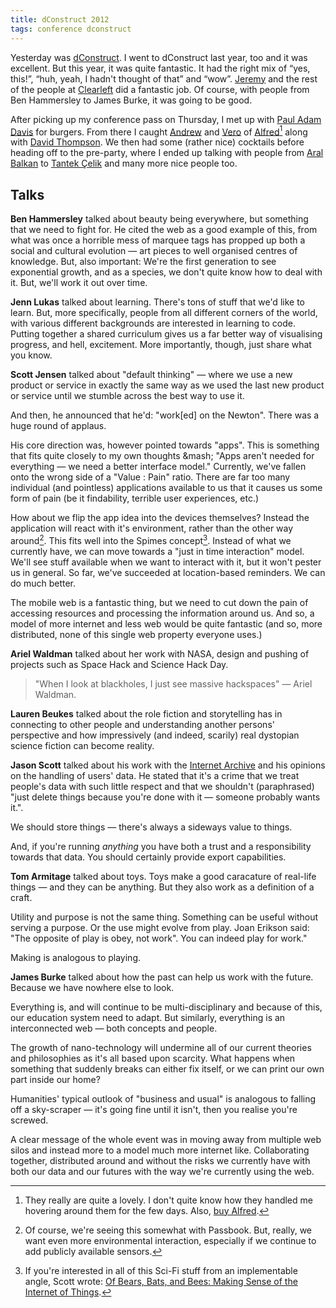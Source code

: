 ```yaml
---
title: dConstruct 2012
tags: conference dconstruct
---
```


Yesterday was [dConstruct](http://2012.dconstruct.org/). I went to dConstruct 
last year, too and it was excellent. But this year, it was quite fantastic. It had 
the right mix of “yes, this!”, “huh, yeah, I hadn't thought of that” and “wow”. 
[Jeremy](http://adactio.com/) and the rest of the people at 
[Clearleft](http://clearleft.com/) did a fantastic job. Of course, with people 
from Ben Hammersley to James Burke, it was going to be good.

After picking up my conference pass on Thursday, I met up with 
[Paul Adam Davis](http://pauladamdavis.com/) for burgers. From there I caught 
[Andrew](http://preppeller.tumblr.com) and [Vero](http://www.thatcanadiangirl.co.uk) 
of [Alfred](http://alfredapp.com/)[^alfred] along with 
[David Thompson](http://blog.fatbusinessman.com). 
We then had some (rather nice) cocktails before heading off to the pre-party,
where I ended up talking with people from [Aral Balkan](http://aralbalkan.com) 
to [Tantek Çelik](http://tantek.com) and many more nice people too.

## Talks

**Ben Hammersley** talked about beauty being everywhere, but something that we
need to fight for. He cited the web as a good example of this, from what was
once a horrible mess of marquee tags has propped up both a social and cultural
evolution &mdash; art pieces to well organised centres of knowledge. But, also
important: We're the first generation to see exponential growth, and as
a species, we don't quite know how to deal with it. But, we'll work it out over
time.

**Jenn Lukas** talked about learning. There's tons of stuff that we'd like to
learn. But, more specifically, people from all different corners of the world,
with various different backgrounds are interested in learning to code. Putting
together a shared curriculum gives us a far better way of visualising progress,
and hell, excitement. More importantly, though, just share what you know.

**Scott Jensen** talked about "default thinking" &mdash; where we use a new product
or service in exactly the same way as we used the last new product or service
until we stumble across the best way to use it.

And then, he announced that he'd: "work[ed] on the Newton". There was a huge round
of applaus.

His core direction was, however pointed towards "apps". This is something that
fits quite closely to my own thoughts &mash; "Apps aren't needed for everything
&mdash; we need a better interface model." Currently, we've fallen onto the
wrong side of a "Value : Pain" ratio. There are far too many individual (and
pointless) applications available to us that it causes us some form of pain
(be it findability, terrible user experiences, etc.)

How about we flip the app idea into the devices themselves? Instead the
application will react with it's environment, rather than the other way
around[^iossix]. This fits well into the Spimes concept[^spimes]. Instead of
what we currently have, we can move towards a "just in time interaction" model.
We'll see stuff available when we want to interact with it, but it won't pester
us in general. So far, we've succeeded at location-based reminders. We can do
much better.

The mobile web is a fantastic thing, but we need to cut down the pain of
accessing resources and processing the information around us. And so, a model
of more internet and less web would be quite fantastic (and so, more
distributed, none of this single web property everyone uses.)

**Ariel Waldman** talked about her work with NASA, design and pushing of
projects such as Space Hack and Science Hack Day.

> "When I look at blackholes, I just see massive hackspaces" &mdash; Ariel
> Waldman.

**Lauren Beukes** talked about the role fiction and storytelling has in
connecting to other people and understanding another persons' perspective and
how impressively (and indeed, scarily) real dystopian science fiction can
become reality.

**Jason Scott** talked about his work with the [Internet Archive](http://archive.org)
and his opinions on the handling of users' data. He stated that it's a crime
that we treat people's data with such little respect and that we shouldn't
(paraphrased) "just delete things because you're done with it &mdash; someone
probably wants it.".

We should store things &mdash; there's always a sideways value to things.

And, if you're running _anything_ you have both a trust and a responsibility
towards that data. You should certainly provide export capabilities.

**Tom Armitage** talked about toys. Toys make a good caracature of real-life
things &mdash; and they can be anything. But they also work as a definition of
a craft. 

Utility and purpose is not the same thing. Something can be useful without
serving a purpose. Or the use might evolve from play. Joan Erikson said: "The
opposite of play is obey, not work". You can indeed play for work."

Making is analogous to playing.

**James Burke** talked about how the past can help us work with the future.
Because we have nowhere else to look. 

Everything is, and will continue to be multi-disciplinary and because of this,
our education system need to adapt. But similarly, everything is an
interconnected web &mdash; both concepts and people.

The growth of nano-technology will undermine all of our current theories and
philosophies as it's all based upon scarcity. What happens when something that
suddenly breaks can either fix itself, or we can print our own part inside our
home?

Humanities' typical outlook of "business and usual" is analogous to falling off
a sky-scraper &mdash; it's going fine until it isn't, then you realise you're
screwed.

A clear message of the whole event was in moving away from multiple web silos
and instead more to a model much more internet like. Collaborating together,
distributed around and without the risks we currently have with both our data
and our futures with the way we're currently using the web.

[^alfred]: They really are quite a lovely. I don't quite know how they handled 
me hovering around them for the few days. Also, 
[buy Alfred](http://www.alfredapp.com/purchase/). 
[^iossix]: Of course, we're seeing this somewhat with Passbook. But, really, we
want even more environmental interaction, especially if we continue to add
publicly available sensors.
[^spimes]: If you're interested in all of this Sci-Fi stuff from an
implementable angle, Scott wrote:
[Of Bears, Bats, and Bees: Making Sense of the Internet of Things](http://designmind.frogdesign.com/blog/of-bears-bats-and-bees-making-sense-of-the-internet-of-things.html).
